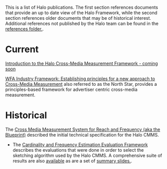 This is a list of Halo publications. The first section references documents that
provide an up to date view of the Halo Framework, while the second section
references older documents that may be of historical interest. Additional
references not published by the Halo team can be found in the
[references folder.](../references).

# Current

[Introduction to the Halo Cross-Media Measurement Framework - coming soon]()

[WFA Industry Framework: Establishing principles for a new approach to
Cross-Media
Measurement](https://wfanet.org/l/library/download/urn:uuid:ea16e189-7592-416e-be8e-063bd674de9e/wfa+industry+framework+for+xmm.pdf)
also referred to as the North Star, provides a principles-based framework for
advertiser centric cross-media measurement.

# Historical

The
[Cross Media Measurement System for Reach and Frequency (aka the Blueprint)](./Cross-Media-Measurement-System-For-Reach-And-Frequency.pdf)
described the initial technical specification for the Halo CMMS.

*   The
    [Cardinality and Frequency Estimation Evaluation Framework](./prfe_evaluation_framework/README.md)
    describes the evaluations that were done in order to select the sketching
    algorithm used by the Halo CMMS. A comprehensive suite of results are also
    [available]() as are a set of
    [summary slides.](./Private-Cross-Media-Reach-and-Frequency-Estimator-Evaluation.pdf).
